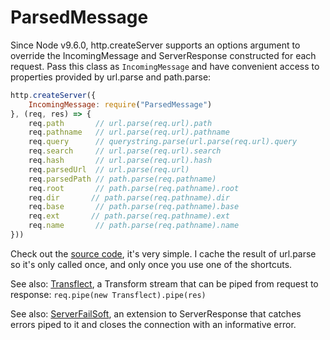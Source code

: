 # ParsedMessage

Since Node v9.6.0, http.createServer supports an options argument to override the IncomingMessage and ServerResponse constructed for each request. Pass this class as `IncomingMessage` and have convenient access to properties provided by url.parse and path.parse:

```js
http.createServer({
    IncomingMessage: require("ParsedMessage")
}, (req, res) => {
    req.path       // url.parse(req.url).path
    req.pathname   // url.parse(req.url).pathname
    req.query      // querystring.parse(url.parse(req.url).query
    req.search     // url.parse(req.url).search
    req.hash       // url.parse(req.url).hash
    req.parsedUrl  // url.parse(req.url)
    req.parsedPath // path.parse(req.pathname)
    req.root       // path.parse(req.pathname).root
    req.dir       // path.parse(req.pathname).dir
    req.base       // path.parse(req.pathname).base
    req.ext       // path.parse(req.pathname).ext
    req.name       // path.parse(req.pathname).name
}))
```
Check out the [source code](ParsedMessage.js), it's very simple. I cache the result of url.parse so it's only called once, and only once you use one of the shortcuts.

See also: [Transflect](http://github.com/mixint/Transflect), a Transform stream that can be piped from request to response: `req.pipe(new Transflect).pipe(res)`

See also: [ServerFailSoft](http://github.com/jazzyjackson/ServerFailSoft), an extension to ServerResponse that catches errors piped to it and closes the connection with an informative error.
